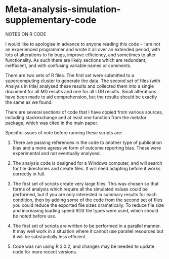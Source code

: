 # Meta-analysis-simulation-supplementary-code

NOTES ON R CODE

I would like to apologise in advance to anyone reading 
this code - I am not an experienced programmer and wrote it 
all over an extended period, with lots of alterations to fix bugs, 
improve efficiency, and sometimes to alter functionality. As such
there are likely sections which are redundant, inefficient, and 
with confusing variable names or comments.

There are two sets of R files. The first set were submitted to a 
supercomputing cluster to generate the data. The second set of files (with Analysis in title)
analysed these results and collected them into a 
single document for all MD results and one for all LOR results. 
Small alterations have been made to aid comprehension, but the results
should be exactly the same as we found.

There are several sections of code that I have copied from various sources, including 
stackexchange and at least one function from the metafor package, which
was cited in the main paper.

Specific issues of note before running these scripts are:

1. There are passing references in the code to another type of publication bias
and a more agressive form of outcome reporting bias. These were experimental 
and not eventually analysed.

2. The analysis code is designed for a Windows computer, and will
search for file directories and create files. It will need adapting before
it works correctly in full.

3. The first set of scripts create very large files. This was chosen so that 
forms of analysis which require all the simulated values could be performed,
but if you are only interested in summary results for each condition, then 
by adding some of the code from the second set of files you could reduce the
exported file sizes dramatically. To reduce file size and increasing loading speed
RDS file types were used, which should be noted before use.

4. The first set of scripts are written to be performed in a parallel manner. 
It may well work in a situation where it cannot use parallel resources 
but it will be substantially less efficient.

5. Code was run using R 3.0.2, and changes may be needed to update code for more recent versions.
